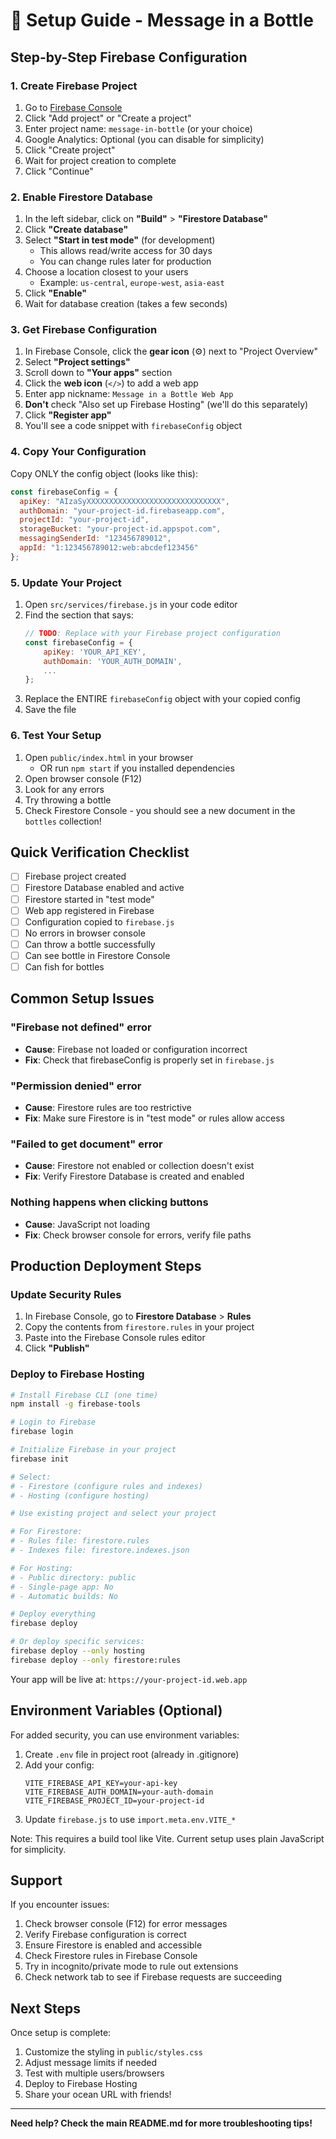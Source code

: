 # 🚀 Setup Guide - Message in a Bottle

## Step-by-Step Firebase Configuration

### 1. Create Firebase Project

1. Go to [Firebase Console](https://console.firebase.google.com/)
2. Click "Add project" or "Create a project"
3. Enter project name: `message-in-bottle` (or your choice)
4. Google Analytics: Optional (you can disable for simplicity)
5. Click "Create project"
6. Wait for project creation to complete
7. Click "Continue"

### 2. Enable Firestore Database

1. In the left sidebar, click on **"Build"** > **"Firestore Database"**
2. Click **"Create database"**
3. Select **"Start in test mode"** (for development)
   - This allows read/write access for 30 days
   - You can change rules later for production
4. Choose a location closest to your users
   - Example: `us-central`, `europe-west`, `asia-east`
5. Click **"Enable"**
6. Wait for database creation (takes a few seconds)

### 3. Get Firebase Configuration

1. In Firebase Console, click the **gear icon** (⚙️) next to "Project Overview"
2. Select **"Project settings"**
3. Scroll down to **"Your apps"** section
4. Click the **web icon** (`</>`) to add a web app
5. Enter app nickname: `Message in a Bottle Web App`
6. **Don't** check "Also set up Firebase Hosting" (we'll do this separately)
7. Click **"Register app"**
8. You'll see a code snippet with `firebaseConfig` object

### 4. Copy Your Configuration

Copy ONLY the config object (looks like this):

```javascript
const firebaseConfig = {
  apiKey: "AIzaSyXXXXXXXXXXXXXXXXXXXXXXXXXXXXXX",
  authDomain: "your-project-id.firebaseapp.com",
  projectId: "your-project-id",
  storageBucket: "your-project-id.appspot.com",
  messagingSenderId: "123456789012",
  appId: "1:123456789012:web:abcdef123456"
};
```

### 5. Update Your Project

1. Open `src/services/firebase.js` in your code editor
2. Find the section that says:
   ```javascript
   // TODO: Replace with your Firebase project configuration
   const firebaseConfig = {
       apiKey: 'YOUR_API_KEY',
       authDomain: 'YOUR_AUTH_DOMAIN',
       ...
   };
   ```
3. Replace the ENTIRE `firebaseConfig` object with your copied config
4. Save the file

### 6. Test Your Setup

1. Open `public/index.html` in your browser
   - OR run `npm start` if you installed dependencies
2. Open browser console (F12)
3. Look for any errors
4. Try throwing a bottle
5. Check Firestore Console - you should see a new document in the `bottles` collection!

## Quick Verification Checklist

- [ ] Firebase project created
- [ ] Firestore Database enabled and active
- [ ] Firestore started in "test mode"
- [ ] Web app registered in Firebase
- [ ] Configuration copied to `firebase.js`
- [ ] No errors in browser console
- [ ] Can throw a bottle successfully
- [ ] Can see bottle in Firestore Console
- [ ] Can fish for bottles

## Common Setup Issues

### "Firebase not defined" error
- **Cause**: Firebase not loaded or configuration incorrect
- **Fix**: Check that firebaseConfig is properly set in `firebase.js`

### "Permission denied" error
- **Cause**: Firestore rules are too restrictive
- **Fix**: Make sure Firestore is in "test mode" or rules allow access

### "Failed to get document" error
- **Cause**: Firestore not enabled or collection doesn't exist
- **Fix**: Verify Firestore Database is created and enabled

### Nothing happens when clicking buttons
- **Cause**: JavaScript not loading
- **Fix**: Check browser console for errors, verify file paths

## Production Deployment Steps

### Update Security Rules

1. In Firebase Console, go to **Firestore Database** > **Rules**
2. Copy the contents from `firestore.rules` in your project
3. Paste into the Firebase Console rules editor
4. Click **"Publish"**

### Deploy to Firebase Hosting

```bash
# Install Firebase CLI (one time)
npm install -g firebase-tools

# Login to Firebase
firebase login

# Initialize Firebase in your project
firebase init

# Select:
# - Firestore (configure rules and indexes)
# - Hosting (configure hosting)

# Use existing project and select your project

# For Firestore:
# - Rules file: firestore.rules
# - Indexes file: firestore.indexes.json

# For Hosting:
# - Public directory: public
# - Single-page app: No
# - Automatic builds: No

# Deploy everything
firebase deploy

# Or deploy specific services:
firebase deploy --only hosting
firebase deploy --only firestore:rules
```

Your app will be live at: `https://your-project-id.web.app`

## Environment Variables (Optional)

For added security, you can use environment variables:

1. Create `.env` file in project root (already in .gitignore)
2. Add your config:
   ```
   VITE_FIREBASE_API_KEY=your-api-key
   VITE_FIREBASE_AUTH_DOMAIN=your-auth-domain
   VITE_FIREBASE_PROJECT_ID=your-project-id
   ```
3. Update `firebase.js` to use `import.meta.env.VITE_*`

Note: This requires a build tool like Vite. Current setup uses plain JavaScript for simplicity.

## Support

If you encounter issues:

1. Check browser console (F12) for error messages
2. Verify Firebase configuration is correct
3. Ensure Firestore is enabled and accessible
4. Check Firestore rules in Firebase Console
5. Try in incognito/private mode to rule out extensions
6. Check network tab to see if Firebase requests are succeeding

## Next Steps

Once setup is complete:

1. Customize the styling in `public/styles.css`
2. Adjust message limits if needed
3. Test with multiple users/browsers
4. Deploy to Firebase Hosting
5. Share your ocean URL with friends!

---

**Need help? Check the main README.md for more troubleshooting tips!**
